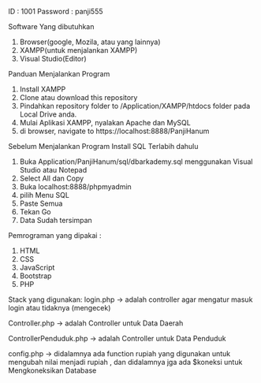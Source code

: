   ID : 1001
  Password : panji555
  
  Software Yang dibutuhkan
  1. Browser(google, Mozila, atau yang lainnya)
  2. XAMPP(untuk menjalankan XAMPP)
  3. Visual Studio(Editor)
  
  Panduan Menjalankan Program

  1. Install XAMPP
  2. Clone atau download this repository
  3. Pindahkan repository folder to /Application/XAMPP/htdocs folder pada Local Drive anda.
  4. Mulai Aplikasi XAMPP, nyalakan Apache dan MySQL
  5. di browser, navigate to https://localhost:8888/PanjiHanum
  
 Sebelum Menjalankan Program Install SQL Terlabih dahulu
  1. Buka Application/PanjiHanum/sql/dbarkademy.sql menggunakan Visual Studio atau Notepad
  2. Select All dan Copy 
  3. Buka localhost:8888/phpmyadmin
  4. pilih Menu SQL
  5. Paste Semua
  6. Tekan Go
  7. Data Sudah tersimpan
  
 Pemrograman  yang dipakai :
  1. HTML
  2. CSS
  3. JavaScript
  4. Bootstrap
  5. PHP
 
 Stack yang digunakan:
 login.php -> adalah controller agar mengatur masuk login atau tidaknya (mengecek)
 
 Controller.php -> adalah Controller untuk Data Daerah
 
 ControllerPenduduk.php -> adalah Controller untuk Data Penduduk
 
 config.php -> didalamnya ada function rupiah yang digunakan untuk mengubah nilai menjadi rupiah , dan didalamnya jga ada $koneksi untuk Mengkoneksikan Database
